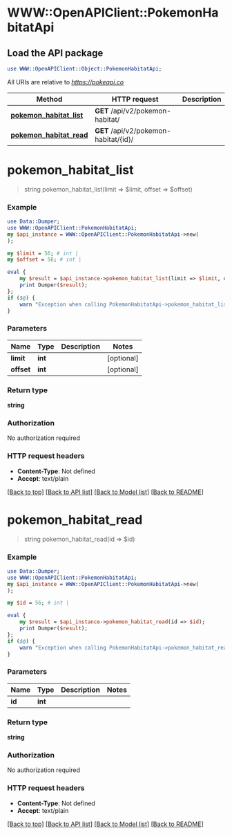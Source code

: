 # WWW::OpenAPIClient::PokemonHabitatApi

## Load the API package
```perl
use WWW::OpenAPIClient::Object::PokemonHabitatApi;
```

All URIs are relative to *https://pokeapi.co*

Method | HTTP request | Description
------------- | ------------- | -------------
[**pokemon_habitat_list**](PokemonHabitatApi.md#pokemon_habitat_list) | **GET** /api/v2/pokemon-habitat/ | 
[**pokemon_habitat_read**](PokemonHabitatApi.md#pokemon_habitat_read) | **GET** /api/v2/pokemon-habitat/{id}/ | 


# **pokemon_habitat_list**
> string pokemon_habitat_list(limit => $limit, offset => $offset)



### Example
```perl
use Data::Dumper;
use WWW::OpenAPIClient::PokemonHabitatApi;
my $api_instance = WWW::OpenAPIClient::PokemonHabitatApi->new(
);

my $limit = 56; # int | 
my $offset = 56; # int | 

eval {
    my $result = $api_instance->pokemon_habitat_list(limit => $limit, offset => $offset);
    print Dumper($result);
};
if ($@) {
    warn "Exception when calling PokemonHabitatApi->pokemon_habitat_list: $@\n";
}
```

### Parameters

Name | Type | Description  | Notes
------------- | ------------- | ------------- | -------------
 **limit** | **int**|  | [optional] 
 **offset** | **int**|  | [optional] 

### Return type

**string**

### Authorization

No authorization required

### HTTP request headers

 - **Content-Type**: Not defined
 - **Accept**: text/plain

[[Back to top]](#) [[Back to API list]](../README.md#documentation-for-api-endpoints) [[Back to Model list]](../README.md#documentation-for-models) [[Back to README]](../README.md)

# **pokemon_habitat_read**
> string pokemon_habitat_read(id => $id)



### Example
```perl
use Data::Dumper;
use WWW::OpenAPIClient::PokemonHabitatApi;
my $api_instance = WWW::OpenAPIClient::PokemonHabitatApi->new(
);

my $id = 56; # int | 

eval {
    my $result = $api_instance->pokemon_habitat_read(id => $id);
    print Dumper($result);
};
if ($@) {
    warn "Exception when calling PokemonHabitatApi->pokemon_habitat_read: $@\n";
}
```

### Parameters

Name | Type | Description  | Notes
------------- | ------------- | ------------- | -------------
 **id** | **int**|  | 

### Return type

**string**

### Authorization

No authorization required

### HTTP request headers

 - **Content-Type**: Not defined
 - **Accept**: text/plain

[[Back to top]](#) [[Back to API list]](../README.md#documentation-for-api-endpoints) [[Back to Model list]](../README.md#documentation-for-models) [[Back to README]](../README.md)

